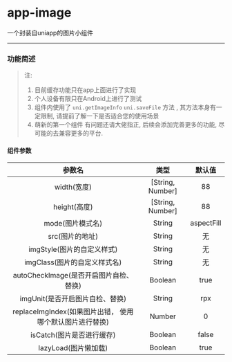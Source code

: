 # app-image
一个封装自uniapp的图片小组件

-----------------------

### 功能简述

> 注: 
> 1. 目前缓存功能只在app上面进行了实现
> 2. 个人设备有限只在Android上进行了测试
> 3. 组件内使用了 `uni.getImageInfo` `uni.saveFile` 方法 , 其方法本身有一定限制, 请提前了解一下是否适合您的使用场景
> 4. 萌新的第一个组件 有问题还请大佬指正, 后续会添加完善更多的功能, 尽可能的去兼容更多的平台. 

#### 组件参数

|    参数名    |       类型       | 默认值 |
| :----------: | :--------------: | :----: |
| width(宽度)  | [String, Number] |   88   |
| height(高度) | [String, Number] |   88   |
| mode(图片模式名) |  String |   aspectFill   |
| src(图片的地址) | String |   无   |
| imgStyle(图片的自定义样式) | String |   无   |
| imgClass(图片的自定义样式名) | String |   无   |
| autoCheckImage(是否开启图片自检、替换) | Boolean |   true   |
| imgUnit(是否开启图片自检、替换) | String |   rpx   |
| replaceImgIndex(如果图片出错， 使用哪个默认图片进行替换) | Number |   0   |
| isCatch(图片是否进行缓存) | Boolean |   false   |
| lazyLoad(图片懒加载) | Boolean |   true   |

